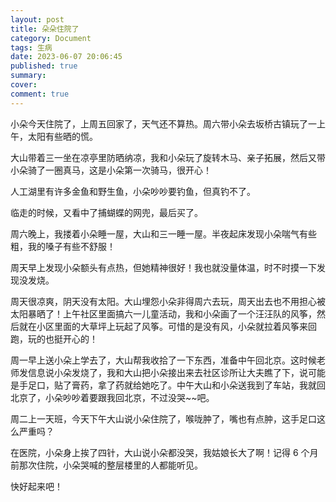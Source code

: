 ```yaml
---
layout: post
title: 朵朵住院了
category: Document
tags: 生病
date: 2023-06-07 20:06:45
published: true
summary: 
cover: 
comment: true
---
```


小朵今天住院了，上周五回家了，天气还不算热。周六带小朵去坂桥古镇玩了一上午，太阳有些晒的慌。

大山带着三一坐在凉亭里防晒纳凉，我和小朵玩了旋转木马、亲子拓展，然后又带小朵骑了一圈真马，这是小朵第一次骑马，很开心！

人工湖里有许多金鱼和野生鱼，小朵吵吵要钓鱼，但真钓不了。

临走的时候，又看中了捕蝴蝶的网兜，最后买了。

周六晚上，我搂着小朵睡一屋，大山和三一睡一屋。半夜起床发现小朵喘气有些粗，我的嗓子有些不舒服！

周天早上发现小朵额头有点热，但她精神很好！我也就没量体温，时不时摸一下发现没发烧。

周天很凉爽，阴天没有太阳。大山埋怨小朵非得周六去玩，周天出去也不用担心被太阳暴晒了！上午社区里面搞六一儿童活动，我和小朵画了一个汪汪队的风筝，然后就在小区里面的大草坪上玩起了风筝。可惜的是没有风，小朵就拉着风筝来回跑，玩的也挺开心的！

周一早上送小朵上学去了，大山帮我收拾了一下东西，准备中午回北京。这时候老师发信息说小朵发烧了，我和大山把小朵接出来去社区诊所让大夫瞧了下，说可能是手足口，贴了膏药，拿了药就给她吃了。中午大山和小朵送我到了车站，我就回北京了，小朵吵吵着要跟我回北京，不过没哭~~吧。

周二上一天班，今天下午大山说小朵住院了，喉咙肿了，嘴也有点肿，这手足口这么严重吗？

在医院，小朵身上挨了四针，大山说小朵都没哭，我姑娘长大了啊！记得 6 个月前那次住院，小朵哭喊的整层楼里的人都能听见。

快好起来吧！

